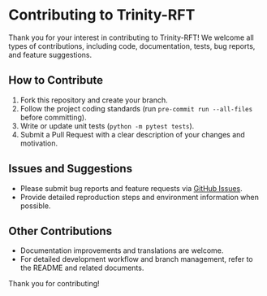 # Contributing to Trinity-RFT

Thank you for your interest in contributing to Trinity-RFT! We welcome all types of contributions, including code, documentation, tests, bug reports, and feature suggestions.

## How to Contribute

1. Fork this repository and create your branch.
2. Follow the project coding standards (run `pre-commit run --all-files` before committing).
3. Write or update unit tests (`python -m pytest tests`).
4. Submit a Pull Request with a clear description of your changes and motivation.

## Issues and Suggestions

- Please submit bug reports and feature requests via [GitHub Issues](https://github.com/modelscope/Trinity-RFT/issues).
- Provide detailed reproduction steps and environment information when possible.

## Other Contributions

- Documentation improvements and translations are welcome.
- For detailed development workflow and branch management, refer to the README and related documents.

Thank you for contributing!
